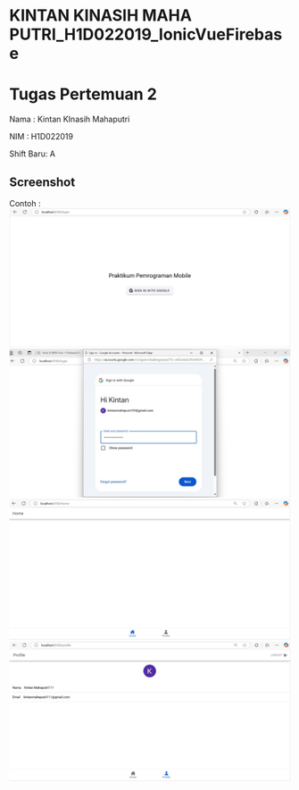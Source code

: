 # KINTAN KINASIH MAHA PUTRI_H1D022019_IonicVueFirebase
# Tugas Pertemuan 2
Nama : Kintan KInasih Mahaputri

NIM : H1D022019

Shift Baru: A

## Screenshot
Contoh :
![SS 1](ss1.jpg)
![SS 2](ss2.jpg)
![SS 3](ss3.jpg)
![SS 4](ss4.jpg)
